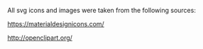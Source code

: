 


All svg icons and images were taken from the following sources: 

https://materialdesignicons.com/

http://openclipart.org/

